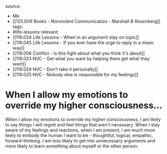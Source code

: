 source: 
- Me
- [[125.009 Books - Nonviolent Communication - Marshall B Rosenberg]]
tags:
- #life-lessons 
relevant:
- [[116.034 Life Lessons - When in an argument stay on topic]]
- [[116.045 Life Lessons - If you ever have the urge to reply in a mean way]]
- [[119.006 Conflict - Is this fight about what you think it's about]]
- [[119.023 NVC - Get what you want by helping them get what they want]]
- [[119.024 NVC - Don't take it personally]]
- [[119.025 NVC - Nobody else is responsible for my feelings]]

# When I allow my emotions to override my higher consciousness...

When I allow my emotions to override my higher consciousness, I am likely to say things I will regret and feel things that aren't necessary. When I stay aware of my feelings and reactions, when I am present, I am much more likely to embody the human I want to be - thoughtful, logical, empathic, forward-thinking. I am less likely to get into unnecessary arguments and more likely to learn something about myself or the other person.
